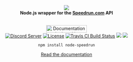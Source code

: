 <div align="center">
  <img src="https://i.imgur.com/RL2TB9w.png"><br>
  <b>Node.js wrapper for the <a href="https://speedrun.com/">Speedrun.com</a> API</b>
  <br><br>
  <p>
    <a href="https://netlify.com/"><img src="https://i.imgur.com/oJjg6fA.png" alt="Documentation deployed by Netlify" width="128" height="24"></a>
    <br>
        <a href="https://discord.gg/PwWJRsc" target="_blank"><img src="https://img.shields.io/badge/dynamic/json.svg?style=flat-square&label=chat%20on%20Discord&colorB=7289DA&url=https%3A%2F%2Fdiscordapp.com%2Fapi%2Fservers%2F445203868624748555%2Fembed.json&query=%24.members.length&suffix=%20online&logo=discord" alt="Discord Server"/></a>
        <a href="https://github.com/SwitchbladeBot/node-speedrun/blob/master/LICENSE" target="_blank"><img src="https://img.shields.io/github/license/SwitchbladeBot/node-speedrun.svg?style=flat-square" alt="License"/></a>
        <a href="https://travis-ci.org/SwitchbladeBot/node-speedrun" target="_blank"><img src="https://img.shields.io/travis/SwitchbladeBot/node-speedrun.svg?style=flat-square&logo=travis" alt="Travis CI Build Status"/></a>
        <a title="Dependencies" target="_blank" href="https://david-dm.org/SwitchbladeBot/node-speedrun/"><img src="https://david-dm.org/SwitchbladeBot/node-speedrun/status.svg?style=flat-square"></a>
    <a href="https://npmjs.com/package/node-speedrun"><img src="https://img.shields.io/npm/v/node-speedrun.svg?style=flat-square"/></a>
  </p>
  
  `npm install node-speedrun`
  
  <a href="http://speedrun.switchblade.xyz/">Read the documentation</a>
</div>
